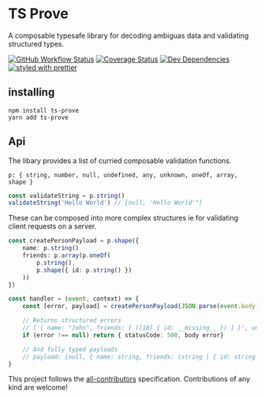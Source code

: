 # TS Prove

A composable typesafe library for decoding ambiguas data and validating structured types.

[![GitHub Workflow Status](https://img.shields.io/github/workflow/status/Pingid/ts-prove/CI)](https://github.com/Pingid/ts-prove/actions)
[![Coverage Status](https://coveralls.io/repos/github/Pingid/ts-prove/badge.svg?branch=master)](https://coveralls.io/github/Pingid/ts-prove?branch=master)
[![Dev Dependencies](https://david-dm.org/Pingid/ts-prove/dev-status.svg)](https://david-dm.org/Pingid/ts-prove)
[![styled with prettier](https://img.shields.io/badge/styled_with-prettier-ff69b4.svg)](https://github.com/prettier/prettier)

## installing

```
npm install ts-prove
yarn add ts-prove
```

## Api

The libary provides a list of curried composable validation functions.

`p: { string, number, null, undefined, any, unknown, oneOf, array, shape }`

```ts
const validateString = p.string()
validateString('Hello World') // [null, 'Hello World'"]
```

These can be composed into more complex structures ie for validating client requests on a server.

```ts
const createPersonPayload = p.shape({
    name: p.string()
    friends: p.array(p.oneOf(
        p.string(),
        p.shape({ id: p.string() })
    ))
})

const handler = (event, context) => {
    const [error, payload] = createPersonPayload(JSON.parse(event.body))

    // Returns structured errors
    // ['{ name: "John", friends: [ ([10] { id: __missing__ }) ] }', unknown]
    if (error !== null) return { statusCode: 500, body error}

    // And fully typed payloads
    // payload: [null, { name: string, friends: (string | { id: string })[] } ]
}
```

This project follows the [all-contributors](https://github.com/kentcdodds/all-contributors) specification. Contributions of any kind are welcome!
